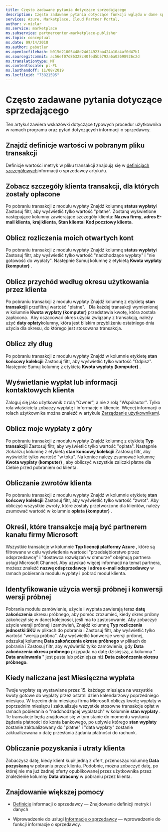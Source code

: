 ```yaml
---
title: Często zadawane pytania dotyczące sprzedającego
description: Często zadawane pytania dotyczące funkcji wglądu w dane sprzedawcy w portal Cloud Partner.
services: Azure, Marketplace, Cloud Partner Portal,
author: v-miclar
ms.service: marketplace
ms.subservice: partnercenter-marketplace-publisher
ms.topic: conceptual
ms.date: 09/14/2018
ms.author: pabutler
ms.openlocfilehash: b015d21005448d24d24923ba424a10a4af0d47b1
ms.sourcegitcommit: ac56ef07d86328c40fed5b5792a6a02698926c2d
ms.translationtype: MT
ms.contentlocale: pl-PL
ms.lasthandoff: 11/08/2019
ms.locfileid: "73821595"
---
```

<a name="seller-insights-faq"></a>Często zadawane pytania dotyczące sprzedającego
===================

Ten artykuł zawiera wskazówki dotyczące typowych procedur użytkownika w ramach programu oraz pytań dotyczących informacji o sprzedawcy.


<a name="find-definitions-for-the-values-in-the-downloaded-transaction-file"></a>Znajdź definicje wartości w pobranym pliku transakcji
------------------------------------------------------------------

Definicje wartości metryk w pliku transakcji znajdują się w [definicjach szczegółowych](./si-insights-definitions-v4.md)informacji o sprzedawcy artykułu.


<a name="see-customer-details-of-transactions-for-which-ive-been-paid"></a>Zobacz szczegóły klienta transakcji, dla których zostały opłacone
-------------------------------------------------------------

Po pobraniu transakcji z modułu wypłaty Znajdź kolumnę **status wypłaty**i Zastosuj filtr, aby wyświetlić tylko wartość "płatne". Zostaną wyświetlone następujące kolumny zawierające szczegóły klienta: **Nazwa firmy**, **adres E-mail klienta**, **kraj klienta**, **Stan klienta**i **Kod pocztowy klienta**.


<a name="calculate-my-open-accounts-receivable"></a>Oblicz rozliczenia moich otwartych kont
-------------------------------------

Po pobraniu transakcji z modułu wypłaty Znajdź kolumnę **status wypłaty**i Zastosuj filtr, aby wyświetlić tylko wartość "nadchodzące wypłaty" i "nie gotowość do wypłaty". Następnie Sumuj kolumnę z etykietą **Kwota wypłaty (komputer)** .


<a name="calculate-revenue-by-customer-usage-period"></a>Oblicz przychód według okresu użytkowania przez klienta
------------------------------------------

Po pobraniu transakcji z modułu wypłaty Znajdź kolumnę z etykietą **stan transakcji**i przefiltruj wartość "płatne".   Dla każdej transakcji wymienionej w kolumnie **Kwota wypłaty (komputer)** przedstawia kwotę, która została zapłacona.  Aby oszacować okres użycia związany z transakcją, należy użyć **daty opłaty**kolumny, która jest bliskim przybliżeniu ostatniego dnia użycia dla okresu, do którego jest stosowana transakcja.


<a name="calculate-your-bad-debt"></a>Oblicz zły dług
---------------------

Po pobraniu transakcji z modułu wypłaty Znajdź w kolumnie etykietę **stan końcowy kolekcji**i Zastosuj filtr, aby wyświetlić tylko wartość "Odpisz". Następnie Sumuj kolumnę z etykietą **Kwota wypłaty (komputer)** .


<a name="view-payout-or-customer-contact-information"></a>Wyświetlanie wypłat lub informacji kontaktowych klienta
-------------------------------------------

Zaloguj się jako użytkownik z rolą "Owner", a nie z rolą "Współautor". Tylko rola właściciela zobaczy wypłatę i informacje o kliencie. Więcej informacji o rolach użytkownika można znaleźć w artykule [Zarządzanie użytkownikami](./cloud-partner-portal-manage-users.md).


<a name="calculate-my-advance-payouts"></a>Oblicz moje wypłaty z góry
----------------------------

Po pobraniu transakcji z modułu wypłaty Znajdź kolumnę z etykietą **Typ transakcji**i Zastosuj filtr, aby wyświetlić tylko wartość "opłata". Następnie zlokalizuj kolumnę z etykietą **stan końcowy kolekcji**i Zastosuj filtr, aby wyświetlić tylko wartość "w toku". Na koniec należy zsumować kolumnę **Kwota wypłaty (komputer)** , aby obliczyć wszystkie zaliczki płatne dla Ciebie przed pobraniem od klienta.


<a name="calculate-customer-refunds"></a>Obliczanie zwrotów klienta
--------------------------

Po pobraniu transakcji z modułu wypłaty Znajdź w kolumnie etykietę **stan końcowy kolekcji**i Zastosuj filtr, aby wyświetlić tylko wartość "zwrot". Aby obliczyć wszystkie zwroty, które zostały przetworzone dla klientów, należy zsumować wartość w kolumnie **opłata (komputer)** .


<a name="identify-which-transactions-involved-a-microsoft-channel-partner"></a>Określ, które transakcje mają być partnerem kanału firmy Microsoft
----------------------------------------------------------------

Wszystkie transakcje w kolumnie **Typ licencji platformy Azure** , które są filtrowane w celu wyświetlenia wartości "przedsiębiorstwo przez odsprzedawcę" i "dostawca rozwiązań w chmurze" obejmują partnera usługi Microsoft Channel. Aby uzyskać więcej informacji na temat partnera, możesz znaleźć **nazwę odsprzedawcy** i **adres e-mail odsprzedawcy** w ramach pobierania modułu wypłaty i pobrać moduł klienta.


<a name="identify-trial-usage-and-trial-conversions"></a>Identyfikowanie użycia wersji próbnej i konwersji wersji próbnej
------------------------------------------

Pobrania modułu zamówienie, użycie i wypłata zawierają teraz **datę zakończenia** okresu próbnego, aby pomóc zrozumieć, kiedy okres próbny zakończył się w danej kolejności, jeśli ma to zastosowanie. Aby zobaczyć użycie wersji próbnej i zamówień, Znajdź kolumnę **Typ rozliczenia jednostki SKU** w plikach do pobrania i Zastosuj filtr, aby wyświetlić tylko wartość "wersja próbna". Aby wyświetlić konwersje wersji próbnej, odszukaj kolumnę **Data zakończenia okresu próbnego** w plikach do pobrania i Zastosuj filtr, aby wyświetlić tylko zamówienia, gdy **Data zakończenia okresu próbnego** przypada na datę dzisiejszą, a kolumna " **Data anulowania** " jest pusta lub późniejsza niż **Data zakończenia okresu próbnego**.


<a name="when-is-my-monthly-payout-calculated"></a>Kiedy naliczana jest Miesięczna wypłata
------------------------------------

Twoje wypłaty są wystawiane przez 15. każdego miesiąca na wszystkie kwoty gotowe do wypłaty przez ostatni dzień kalendarzowy poprzedniego miesiąca. W trzecim dniu miesiąca firma Microsoft obliczy kwotę wypłaty w poprzednim miesiącu i zaktualizuje wszystkie stosowne transakcje opłat w ramach pobierania o "nadchodzącej wypłatach" w kolumnie **stan wypłaty** . Te transakcje będą znajdować się w tym stanie do momentu wysłania żądania płatności do konta bankowego, po upływie którego **stan wypłaty** zostanie zaktualizowany do "płatne" i "data wypłaty" zostanie zaktualizowana o datę przesłania żądania płatności do rachunk.


<a name="calculate-customer-acquisition-and-loss"></a>Obliczanie pozyskania i utraty klienta
---------------------------------------

Zobaczysz datę, kiedy klient kupił jedną z ofert, przenosząc kolumnę **Data pozyskaną** w pobraniu przez klienta. Podobnie, można zobaczyć datę, po której nie ma już żadnej oferty opublikowanej przez użytkownika przez znalezienie kolumny **Data utracony** w pobraniu przez klienta.


<a name="finding-more-help"></a>Znajdowanie większej pomocy
-----------------

- [Definicje](./si-insights-definitions-v4.md) informacji o sprzedawcy — Znajdowanie definicji metryk i danych

- Wprowadzenie do usługi [Informacje o sprzedawcy](./si-getting-started.md) — wprowadzenie do funkcji informacje o sprzedawcy.

